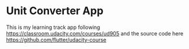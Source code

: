 # Unit Converter App

This is my learning track app following https://classroom.udacity.com/courses/ud905
and the source code here https://github.com/flutter/udacity-course





